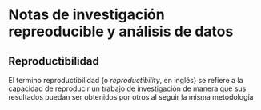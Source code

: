 # Notas de  investigación repreoducible y análisis de datos

##  Reproductibilidad

El termino reproductibilidad (o *reproductibility*, en inglés) se refiere  a la capacidad de reproducir un trabajo de investigación de manera  que sus resultados puedan ser obtenidos por otros al seguir la misma metodología
